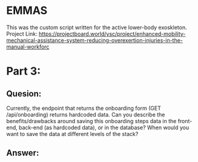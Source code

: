 # EMMAS

This was the custom script written for the active lower-body exoskleton.   
Project Link: https://projectboard.world/ysc/project/enhanced-mobility-mechanical-assistance-system-reducing-overexertion-injuries-in-the-manual-workforc


# Part 3:

## Quesion:

Currently, the endpoint that returns the onboarding form (GET /api/onboarding) returns hardcoded data. Can you describe the benefits/drawbacks around saving this onboarding steps data in the front-end, back-end (as hardcoded data), or in the database? When would you want to save the data at different levels of the stack?

## Answer:



